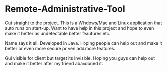 # Remote-Administrative-Tool

Cut straight to the project. This is a Windows/Mac and Linux application that auto runs on start-up. Want to have help in this project and hope to even make it better as undetectable better feautures etc. 

Name says it all. Developed in Java. Hoping people can help out and make it better or even more secure pr ven add more features.

Gui visible for client but target its invisible. Hoping you guys can help out and make it better after my friend abandoned it.
